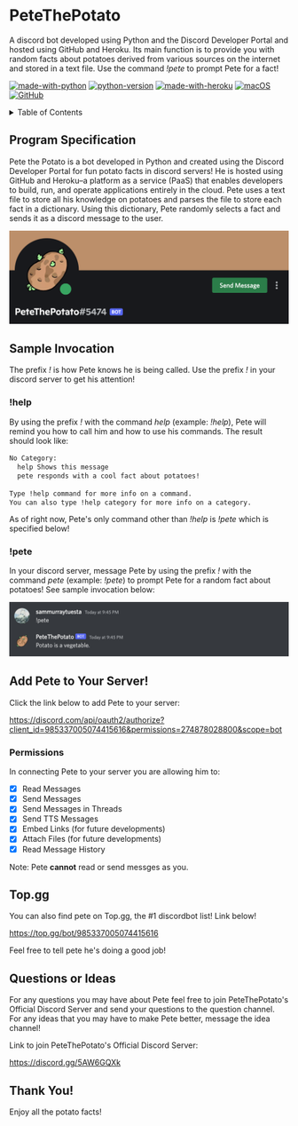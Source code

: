 # PeteThePotato 

A discord bot developed using Python and the Discord Developer Portal and hosted using GitHub and Heroku. Its main function is to provide you with random facts about potatoes derived from various sources on the internet and stored in a text file. Use the command *!pete* to prompt Pete for a fact!

[![made-with-python](https://img.shields.io/badge/Made%20with-Python-1f425f.svg)](https://www.python.org/) [![python-version](https://img.shields.io/badge/Python-3.9.1-blue.svg)](https://shields.io/) [![made-with-heroku](https://img.shields.io/badge/Made%20with-Heroku-5D3FD3.svg)](https://www.heroku.com) [![macOS](https://svgshare.com/i/ZjP.svg)](https://svgshare.com/i/ZjP.svg) [![GitHub](https://badgen.net/badge/icon/github?icon=github&label)](https://github.com/sammurraytuesta)

<!-- TABLE OF CONTENTS -->
<details>
  <summary>Table of Contents</summary>
  <ol>
    <li><a href="#Program-Specification">Program Specification</a></li>
    <li>
      <a href="#Sample-Invocation">Sample Invocation</a>
      <ul>
        <li><a href="#help">!help</a></li>
        <li><a href="#pete">!pete</a></li>
      </ul>
    </li>
    <li>
      <a href="#Add-Pete-to-Your-Server">Add Pete to Your Server!</a>
      <ul>
        <li><a href="#Permissions">Permissions</a></li>
      </ul>
    </li>
    <li><a href="#Topgg">Top.gg</a></li>
    <li><a href="#Questions-or-Ideas">Questions or Ideas</a></li>
    <li><a href="#Thank-You">Thank You!</a></li>
</details>

## Program Specification 
  
Pete the Potato is a bot developed in Python and created using the Discord Developer Portal for fun potato facts in discord servers! He is hosted using GitHub and Heroku–a platform as a service (PaaS) that enables developers to build, run, and operate applications entirely in the cloud. Pete uses a text file to store all his knowledge on potatoes and parses the file to store each fact in a dictionary. Using this dictionary, Pete randomly selects a fact and sends it as a discord message to the user.

<img width="550px" src="pete-discord.png" alt="pete-discord">

## Sample Invocation
The prefix *!* is how Pete knows he is being called. Use the prefix *!* in your discord server to get his attention!
  
### !help
By using the prefix *!* with the command *help* (example: *!help*), Pete will remind you how to call him and how to use his commands. The result should look like:

```
No Category:
  help Shows this message
  pete responds with a cool fact about potatoes!

Type !help command for more info on a command.
You can also type !help category for more info on a category.
```
  
As of right now, Pete's only command other than *!help* is *!pete* which is specified below!
  
### !pete
In your discord server, message Pete by using the prefix *!* with the command *pete* (example: *!pete*) to prompt Pete for a random fact about potatoes! See sample invocation below:

<img width="550px" src="pete-command.png" alt="pete-command">
  
## Add Pete to Your Server!
Click the link below to add Pete to your server:
  
https://discord.com/api/oauth2/authorize?client_id=985337005074415616&permissions=274878028800&scope=bot

### Permissions
In connecting Pete to your server you are allowing him to:
- [x] Read Messages
- [x] Send Messages
- [x] Send Messages in Threads
- [x] Send TTS Messages
- [x] Embed Links (for future developments)
- [x] Attach Files (for future developments)
- [x] Read Message History
  
Note: Pete **cannot** read or send messges as you.

## Top.gg
You can also find pete on Top.gg, the #1 discordbot list! Link below!

https://top.gg/bot/985337005074415616

Feel free to tell pete he's doing a good job!
  
## Questions or Ideas
For any questions you may have about Pete feel free to join PeteThePotato's Official Discord Server and send your questions to the question channel. For any ideas that you may have to make Pete better, message the idea channel! 
  
Link to join PeteThePotato's Official Discord Server:

https://discord.gg/5AW6GQXk
  
## Thank You!
Enjoy all the potato facts!
